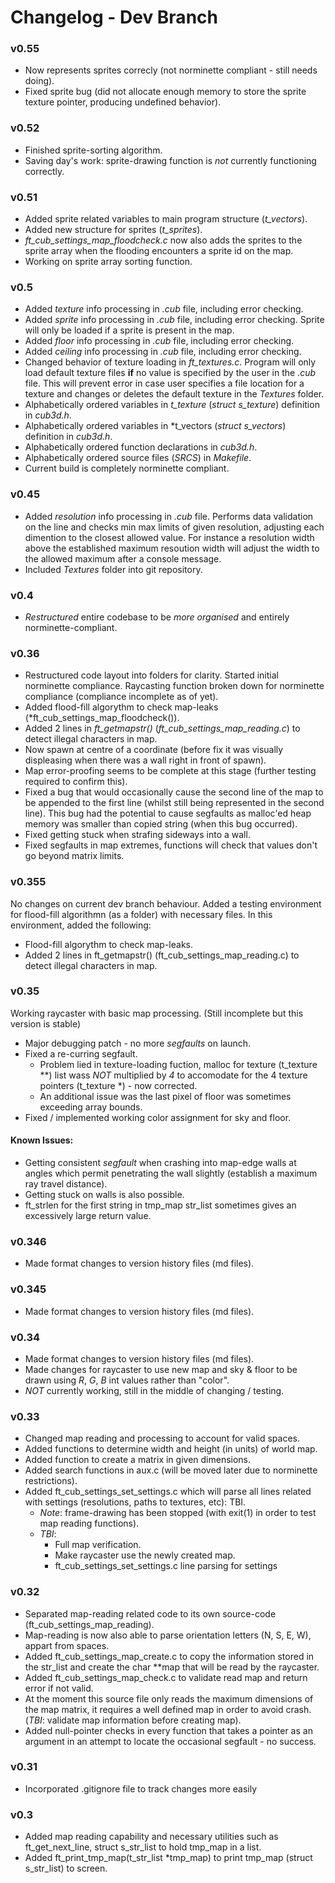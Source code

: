 # Changelog - Dev Branch

### v0.55
* Now represents sprites correcly (not norminette compliant - still needs doing).
* Fixed sprite bug (did not allocate enough memory to store the sprite texture pointer, producing undefined behavior).

### v0.52
* Finished sprite-sorting algorithm.
* Saving day's work: sprite-drawing function is _not_ currently functioning correctly.

### v0.51
* Added sprite related variables to main program structure (*t_vectors*).
* Added new structure for sprites (*t_sprites*).
* *ft_cub_settings_map_floodcheck.c* now also adds the sprites to the sprite array when the flooding encounters a sprite id on the map.
* Working on sprite array sorting function.

### v0.5
* Added _texture_ info processing in _.cub_ file, including error checking.
* Added _sprite_ info processing in _.cub_ file, including error checking. Sprite will only be loaded if a sprite is present in the map.
* Added _floor_ info processing in _.cub_ file, including error checking.
* Added _ceiling_ info processing in _.cub_ file, including error checking.
* Changed behavior of texture loading in _ft_textures.c_. Program will only load default texture files **if** no value is specified by the user in the _.cub_ file. This will prevent error in case user specifies a file location for a texture and changes or deletes the default texture in the _Textures_ folder.
* Alphabetically ordered variables in *t_texture* (*struct s_texture*) definition in *cub3d.h*.
* Alphabetically ordered variables in *t_vectors (*struct s_vectors*) definition in *cub3d.h*.
* Alphabetically ordered function declarations in *cub3d.h*. 
* Alphabetically ordered source files (_SRCS_) in *Makefile*.
* Current build is completely norminette compliant. 

### v0.45
* Added _resolution_ info processing in _.cub_ file. Performs data validation on the line and checks min max limits of given resolution, adjusting each dimention to the closest allowed value. For instance a resolution width above the established maximum resoution width will adjust the width to the allowed maximum after a console message.
* Included _Textures_ folder into git repository.

### v0.4
* *Restructured* entire codebase to be *more organised* and entirely norminette-compliant. 

### v0.36
* Restructured code layout into folders for clarity. Started initial norminette compliance. Raycasting function broken down for norminette compliance (compliance incomplete as of yet).
* Added flood-fill algorythm to check map-leaks (*ft_cub_settings_map_floodcheck()).
* Added 2 lines in *ft_getmapstr()* (*ft_cub_settings_map_reading.c*) to detect illegal characters in map. 
* Now spawn at centre of a coordinate (before fix it was visually displeasing when there was a wall right in front of spawn).
* Map error-proofing seems to be complete at this stage (further testing required to confirm this).
* Fixed a bug that would occasionally cause the second line of the map to be appended to the first line (whilst still being represented in the second line). This bug had the potential to cause segfaults as malloc'ed heap memory was smaller than copied string (when this bug occurred).
* Fixed getting stuck when strafing sideways into a wall.
* Fixed segfaults in map extremes, functions will check that values don't go beyond matrix limits.

### v0.355
No changes on current dev branch behaviour.
Added a testing environment for flood-fill algorithmn (as a folder) with necessary files.
In this environment, added the following:
* Flood-fill algorythm to check map-leaks.
* Added 2 lines in ft_getmapstr() (ft_cub_settings_map_reading.c) to detect illegal characters in map. 

### v0.35
Working raycaster with basic map processing. (Still incomplete but this version is stable)
* Major debugging patch - no more _segfaults_ on launch.
* Fixed a re-curring segfault.
  - Problem lied in texture-loading fuction, malloc for texture (t_texture **) list wass _NOT_ multiplied by *4* to accomodate for the 4 texture pointers (t_texture *) - now corrected.
  - An additional issue was the last pixel of floor was sometimes exceeding array bounds.
* Fixed / implemented working color assignment for sky and floor.
#### Known Issues:
* Getting consistent _segfault_ when crashing into map-edge walls at angles which permit penetrating the wall slightly (establish a maximum ray travel distance).
* Getting stuck on walls is also possible.
* ft_strlen for the first string in tmp_map str_list sometimes gives an excessively large return value.

### v0.346	
* Made format changes to version history files (md files).

### v0.345	
* Made format changes to version history files (md files).

### v0.34
* Made format changes to version history files (md files).
* Made changes for raycaster to use new map and sky & floor to be drawn using _R_, _G_, _B_ int values rather than "color".
* *NOT* currently working, still in the middle of changing / testing.


### v0.33		
* Changed map reading and processing to account for valid spaces.
* Added functions to determine width and height (in units) of world map.
* Added function to create a matrix in given dimensions.
* Added search functions in aux.c (will be moved later due to norminette restrictions).
* Added ft_cub_settings_set_settings.c which will parse all lines related with settings (resolutions, paths to textures, etc): TBI.
  - *Note*: frame-drawing has been stopped (with exit(1) in order to test map reading functions).
  - *TBI*:
    * Full map verification.
	* Make raycaster use the newly created map.
	* ft_cub_settings_set_settings.c line parsing for settings	

### v0.32		
* Separated map-reading related code to its own source-code (ft_cub_settings_map_reading).
* Map-reading is now also able to parse orientation letters (N, S, E, W), appart from spaces.
* Added ft_cub_settings_map_create.c to copy the information stored in the str_list and create the char **map that will be read by the raycaster.
* Added ft_cub_settings_map_check.c to validate read map and return error if not valid.
* At the moment this source file only reads the maximum dimensions of the map matrix, it requires a well defined map in order to avoid crash.
	(*TBI*: validate map information before creating map).
* Added null-pointer checks in every function that takes a pointer as an argument in an attempt to locate the occasional segfault - no success.

### v0.31		
* Incorporated .gitignore file to track changes more easily

### v0.3		
* Added map reading capability and necessary utilities such as ft_get_next_line, struct s_str_list to hold tmp_map in a list.
* Added ft_print_tmp_map(t_str_list *tmp_map) to print tmp_map (struct s_str_list) to screen.
